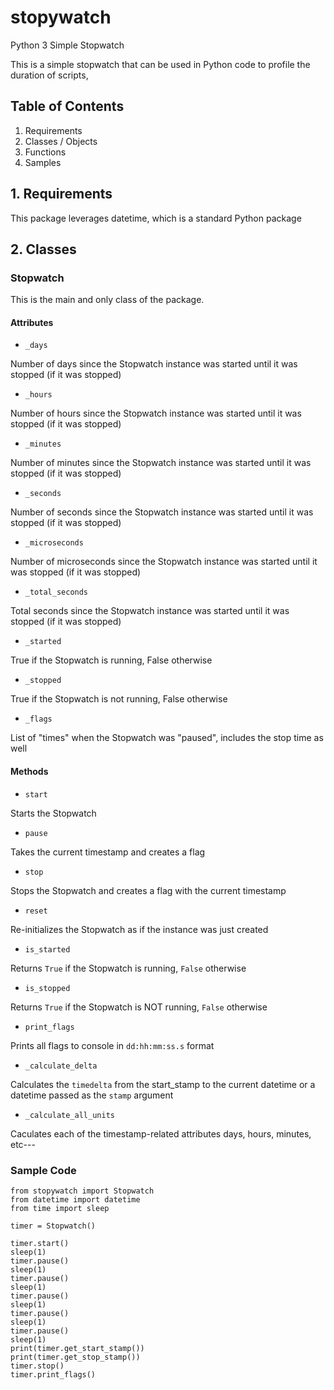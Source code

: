 # stopywatch

Python 3 Simple Stopwatch

This is a simple stopwatch that can be used in Python code to profile the duration of scripts, 

## Table of Contents

1. Requirements
2. Classes / Objects
3. Functions
4. Samples

## 1. Requirements

This package leverages datetime, which is a standard Python package

## 2. Classes

### Stopwatch

This is the main and only class of the package.

#### Attributes

* ```_days```

Number of days since the Stopwatch instance was started until it was stopped (if it was stopped)

* ```_hours```

Number of hours since the Stopwatch instance was started until it was stopped (if it was stopped)

* ```_minutes```

Number of minutes since the Stopwatch instance was started until it was stopped (if it was stopped)

* ```_seconds```

Number of seconds since the Stopwatch instance was started until it was stopped (if it was stopped)

* ```_microseconds```

Number of microseconds since the Stopwatch instance was started until it was stopped (if it was stopped)

* ```_total_seconds```

Total seconds since the Stopwatch instance was started until it was stopped (if it was stopped)

* ```_started```

True if the Stopwatch is running, False otherwise

* ```_stopped```

True if the Stopwatch is not running, False otherwise

* ```_flags```

List of "times" when the Stopwatch was "paused", includes the stop time as well

#### Methods

* ```start```

Starts the Stopwatch

* ```pause```

Takes the current timestamp and creates a flag

* ```stop```

Stops the Stopwatch and creates a flag with the current timestamp

* ```reset```

Re-initializes the Stopwatch as if the instance was just created

* ```is_started```

Returns `True` if the Stopwatch is running, `False` otherwise

* ```is_stopped```

Returns `True` if the Stopwatch is NOT running, `False` otherwise

* ```print_flags```

Prints all flags to console in `dd:hh:mm:ss.s` format

* ```_calculate_delta```

Calculates the `timedelta` from the start_stamp to the current datetime or a datetime passed as the `stamp` argument

* ```_calculate_all_units```

Caculates each of the timestamp-related attributes days, hours, minutes, etc---

### Sample Code

    from stopywatch import Stopwatch
    from datetime import datetime
    from time import sleep

    timer = Stopwatch()

    timer.start()
    sleep(1)
    timer.pause()
    sleep(1)
    timer.pause()
    sleep(1)
    timer.pause()
    sleep(1)
    timer.pause()
    sleep(1)
    timer.pause()
    sleep(1)
    print(timer.get_start_stamp())
    print(timer.get_stop_stamp())
    timer.stop()
    timer.print_flags()
